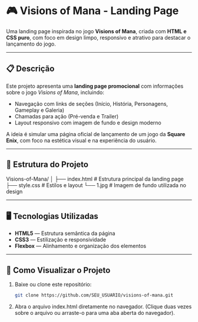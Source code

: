 # 🎮 Visions of Mana - Landing Page

Uma landing page inspirada no jogo **Visions of Mana**, criada com **HTML e CSS puro**, com foco em design limpo, responsivo e atrativo para destacar o lançamento do jogo.

---

## 📋 Descrição

Este projeto apresenta uma **landing page promocional** com informações sobre o jogo *Visions of Mana*, incluindo:
- Navegação com links de seções (Início, História, Personagens, Gameplay e Galeria)
- Chamadas para ação (Pré-venda e Trailer)
- Layout responsivo com imagem de fundo e design moderno

A ideia é simular uma página oficial de lançamento de um jogo da **Square Enix**, com foco na estética visual e na experiência do usuário.

---

## 🧱 Estrutura do Projeto

Visions-of-Mana/
│
├── index.html # Estrutura principal da landing page
├── style.css # Estilos e layout
└── 1.jpg # Imagem de fundo utilizada no design


---

## 🖥️ Tecnologias Utilizadas

- **HTML5** — Estrutura semântica da página  
- **CSS3** — Estilização e responsividade  
- **Flexbox** — Alinhamento e organização dos elementos  

---

## 🚀 Como Visualizar o Projeto

1. Baixe ou clone este repositório:
   ```bash
   git clone https://github.com/SEU_USUARIO/visions-of-mana.git
   
2. Abra o arquivo index.html diretamente no navegador.
(Clique duas vezes sobre o arquivo ou arraste-o para uma aba aberta do navegador).
